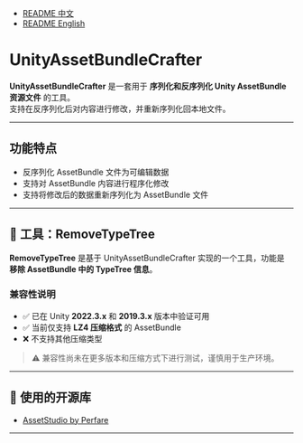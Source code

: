 - [README 中文](./README_zh.md)
- [README English](./README.md)

# UnityAssetBundleCrafter

**UnityAssetBundleCrafter** 是一套用于 **序列化和反序列化 Unity AssetBundle 资源文件** 的工具。  
支持在反序列化后对内容进行修改，并重新序列化回本地文件。

---

## 功能特点

- 反序列化 AssetBundle 文件为可编辑数据
- 支持对 AssetBundle 内容进行程序化修改
- 支持将修改后的数据重新序列化为 AssetBundle 文件

---

## 🔧 工具：RemoveTypeTree

**RemoveTypeTree** 是基于 UnityAssetBundleCrafter 实现的一个工具，功能是 **移除 AssetBundle 中的 TypeTree 信息**。

### 兼容性说明

- ✅ 已在 Unity **2022.3.x** 和 **2019.3.x** 版本中验证可用
- ✅ 当前仅支持 **LZ4 压缩格式** 的 AssetBundle
- ❌ 不支持其他压缩类型

> ⚠ 兼容性尚未在更多版本和压缩方式下进行测试，谨慎用于生产环境。

---

## 🧩 使用的开源库

- [AssetStudio by Perfare](https://github.com/Perfare/AssetStudio)

---
